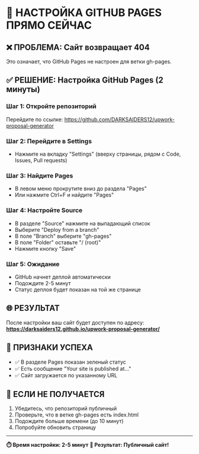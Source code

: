 # 🚀 НАСТРОЙКА GITHUB PAGES ПРЯМО СЕЙЧАС

## ❌ ПРОБЛЕМА: Сайт возвращает 404
Это означает, что GitHub Pages не настроен для ветки gh-pages.

## ✅ РЕШЕНИЕ: Настройка GitHub Pages (2 минуты)

### Шаг 1: Откройте репозиторий
Перейдите по ссылке: https://github.com/DARKSAIDERS12/upwork-proposal-generator

### Шаг 2: Перейдите в Settings
- Нажмите на вкладку "Settings" (вверху страницы, рядом с Code, Issues, Pull requests)

### Шаг 3: Найдите Pages
- В левом меню прокрутите вниз до раздела "Pages"
- Или нажмите Ctrl+F и найдите "Pages"

### Шаг 4: Настройте Source
- В разделе "Source" нажмите на выпадающий список
- Выберите "Deploy from a branch"
- В поле "Branch" выберите "gh-pages"
- В поле "Folder" оставьте "/ (root)"
- Нажмите кнопку "Save"

### Шаг 5: Ожидание
- GitHub начнет деплой автоматически
- Подождите 2-5 минут
- Статус деплоя будет показан на той же странице

## 🌐 РЕЗУЛЬТАТ
После настройки ваш сайт будет доступен по адресу:
**https://darksaiders12.github.io/upwork-proposal-generator/**

## 🎯 ПРИЗНАКИ УСПЕХА
- ✅ В разделе Pages показан зеленый статус
- ✅ Есть сообщение "Your site is published at..."
- ✅ Сайт загружается по указанному URL

## 🚨 ЕСЛИ НЕ ПОЛУЧАЕТСЯ
1. Убедитесь, что репозиторий публичный
2. Проверьте, что в ветке gh-pages есть index.html
3. Подождите больше времени (до 10 минут)
4. Попробуйте обновить страницу

---
**⏱️ Время настройки: 2-5 минут**
**🚀 Результат: Публичный сайт!**

